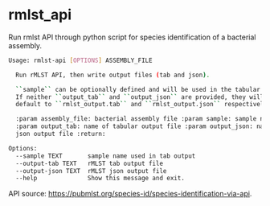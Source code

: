 # rmlst_api

Run rmlst API through python script for species identification of a bacterial assembly.

```bash
Usage: rmlst-api [OPTIONS] ASSEMBLY_FILE

  Run rMLST API, then write output files (tab and json).

  ``sample`` can be optionally defined and will be used in the tabular output.
  If neither ``output_tab`` and ``output_json`` are provided, they will
  default to ``rmlst_output.tab`` and ``rmlst_output.json`` respectively.

  :param assembly_file: bacterial assembly file :param sample: sample name
  :param output_tab: name of tabular output file :param output_json: name of
  json output file :return:

Options:
  --sample TEXT       sample name used in tab output
  --output-tab TEXT   rMLST tab output file
  --output-json TEXT  rMLST json output file
  --help              Show this message and exit.
```

API source: https://pubmlst.org/species-id/species-identification-via-api.
  